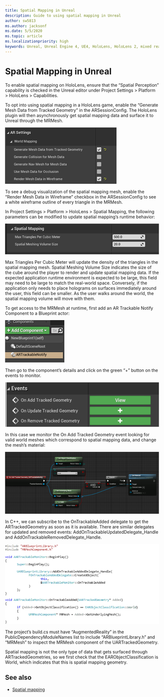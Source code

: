 ```yaml
---
title: Spatial Mapping in Unreal
description: Guide to using spatial mapping in Unreal
author: sw5813
ms.author: jacksonf
ms.date: 5/5/2020
ms.topic: article
ms.localizationpriority: high
keywords: Unreal, Unreal Engine 4, UE4, HoloLens, HoloLens 2, mixed reality, development, features, documentation, guides, holograms, spatial mapping
---
```

# Spatial Mapping in Unreal

To enable spatial mapping on HoloLens, ensure that the “Spatial Perception” capability is checked in the Unreal editor under Project Settings > Platform > HoloLens > Capabilities.  

To opt into using spatial mapping in a HoloLens game, enable the “Generate Mesh Data from Tracked Geometry” in the ARSessionConfig.  The HoloLens plugin will then asynchronously get spatial mapping data and surface it to Unreal through the MRMesh. 

![Spatial Anchors Store Ready](images/unreal-spatialmapping-arsettings.PNG)

To see a debug visualization of the spatial mapping mesh, enable the “Render Mesh Data in Wireframe” checkbox in the ARSessionConfig to see a white wireframe outline of every triangle in the MRMesh. 

In Project Settings > Platform > HoloLens > Spatial Mapping, the following parameters can be modified to update spatial mapping’s runtime behavior: 

![Spatial Anchors Project Settings](images/unreal-spatialmapping-projectsettings.PNG)

Max Triangles Per Cubic Meter will update the density of the triangles in the spatial mapping mesh.  Spatial Meshing Volume Size indicates the size of the cube around the player to render and update spatial mapping data.  If the expected application runtime environment is expected to be large, this field may need to be large to match the real-world space.  Conversely, if the application only needs to place holograms on surfaces immediately around the user, this field can be smaller.  As the user walks around the world, the spatial mapping volume will move with them. 

To get access to the MRMesh at runtime, first add an AR Trackable Notify Component to a Blueprint actor: 

![Spatial Anchors AR Trackable Notify](images/unreal-spatialmapping-artrackablenotify.PNG)

Then go to the component’s details and click on the green “+” button on the events to monitor. 

![Spatial Anchors Events](images/unreal-spatialmapping-events.PNG)

In this case we monitor the On Add Tracked Geometry event looking for valid world meshes which correspond to spatial mapping data, and change the mesh’s material: 

![Spatial Anchors Example](images/unreal-spatialmapping-example.PNG)

In C++, we can subscribe to the OnTrackableAdded delegate to get the ARTrackedGeometry as soon as it is available.  There are similar delegates for updated and removed events: AddOnTrackableUpdatedDelegate_Handle and AddOnTrackableRemovedDelegate_Handle. 

![Spatial Anchors Example C++ code](images/unreal-spatialmapping-examplecode.PNG)

The project’s build.cs must have “AugmentedReality” in the PublicDependencyModuleNames list to include “ARBlueprintLibrary.h” and “MRMesh” to inspect the MRMesh component of the UARTrackedGeometry. 

Spatial mapping is not the only type of data that gets surfaced through ARTrackedGeometries, so we first check that the EARObjectClassification is World, which indicates that this is spatial mapping geometry. 

## See also
* [Spatial mapping](spatial-mapping.md)
